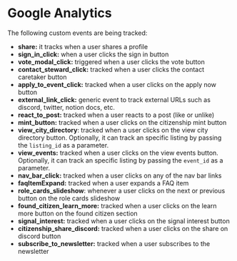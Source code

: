 # Google Analytics

The following custom events are being tracked:

- **share:** it tracks when a user shares a profile
- **sign_in_click:** when a user clicks the sign in button
- **vote_modal_click:** triggered when a user clicks the vote button
- **contact_steward_click:** tracked when a user clicks the contact caretaker button
- **apply_to_event_click:** tracked when a user clicks on the apply now button
- **external_link_click:** generic event to track external URLs such as discord, twitter, notion
  docs, etc.
- **react_to_post:** tracked when a user reacts to a post (like or unlike)
- **mint_button:** tracked when a user clicks on the citizenship mint button
- **view_city_directory**: tracked when a user clicks on the view city directory button. Optionally,
  it can track an specific listing by passing the `listing_id` as a parameter.
- **view_events:** tracked when a user clicks on the view events button. Optionally, it
  can track an specific listing by passing the `event_id` as a parameter.
- **nav_bar_click:** tracked when a user clicks on any of the nav bar links
- **faqItemExpand:** tracked when a user expands a FAQ item
- **role_cards_slideshow**: whenever a user clicks on the next or previous button on the role cards
  slideshow
- **found_citizen_learn_more:** tracked when a user clicks on the learn more button on the found
  citizen section
- **signal_interest:** tracked when a user clicks on the signal interest button
- **citizenship_share_discord:** tracked when a user clicks on the share on discord button
- **subscribe_to_newsletter:** tracked when a user subscribes to the newsletter
